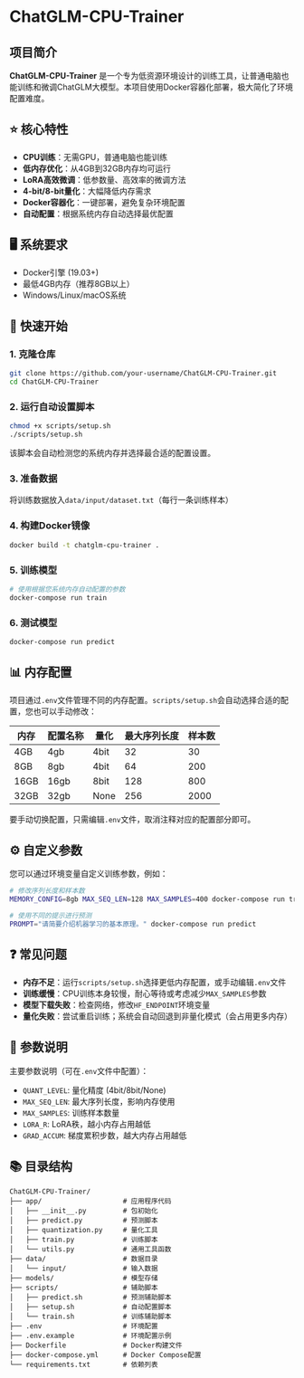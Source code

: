 # ChatGLM-CPU-Trainer

## 项目简介

**ChatGLM-CPU-Trainer** 是一个专为低资源环境设计的训练工具，让普通电脑也能训练和微调ChatGLM大模型。本项目使用Docker容器化部署，极大简化了环境配置难度。

## ⭐ 核心特性

- **CPU训练**：无需GPU，普通电脑也能训练
- **低内存优化**：从4GB到32GB内存均可运行
- **LoRA高效微调**：低参数量、高效率的微调方法
- **4-bit/8-bit量化**：大幅降低内存需求
- **Docker容器化**：一键部署，避免复杂环境配置
- **自动配置**：根据系统内存自动选择最优配置

## 🖥️ 系统要求

- Docker引擎 (19.03+)
- 最低4GB内存（推荐8GB以上）
- Windows/Linux/macOS系统

## 🚀 快速开始

### 1. 克隆仓库

```bash
git clone https://github.com/your-username/ChatGLM-CPU-Trainer.git
cd ChatGLM-CPU-Trainer
```

### 2. 运行自动设置脚本

```bash
chmod +x scripts/setup.sh
./scripts/setup.sh
```
该脚本会自动检测您的系统内存并选择最合适的配置设置。

### 3. 准备数据

将训练数据放入`data/input/dataset.txt`（每行一条训练样本）

### 4. 构建Docker镜像

```bash
docker build -t chatglm-cpu-trainer .
```

### 5. 训练模型

```bash
# 使用根据您系统内存自动配置的参数
docker-compose run train
```

### 6. 测试模型

```bash
docker-compose run predict
```

## 📊 内存配置

项目通过`.env`文件管理不同的内存配置。`scripts/setup.sh`会自动选择合适的配置，您也可以手动修改：

| 内存 | 配置名称 | 量化 | 最大序列长度 | 样本数 |
|------|----------|------|------------|-------|
| 4GB  | 4gb | 4bit | 32 | 30 |
| 8GB  | 8gb | 4bit | 64 | 200 |
| 16GB | 16gb | 8bit | 128 | 800 |
| 32GB | 32gb | None | 256 | 2000 |

要手动切换配置，只需编辑`.env`文件，取消注释对应的配置部分即可。

## ⚙️ 自定义参数

您可以通过环境变量自定义训练参数，例如：

```bash
# 修改序列长度和样本数
MEMORY_CONFIG=8gb MAX_SEQ_LEN=128 MAX_SAMPLES=400 docker-compose run train

# 使用不同的提示进行预测
PROMPT="请简要介绍机器学习的基本原理。" docker-compose run predict
```

## ❓ 常见问题

- **内存不足**：运行`scripts/setup.sh`选择更低内存配置，或手动编辑`.env`文件
- **训练缓慢**：CPU训练本身较慢，耐心等待或考虑减少`MAX_SAMPLES`参数
- **模型下载失败**：检查网络，修改`HF_ENDPOINT`环境变量
- **量化失败**：尝试重启训练；系统会自动回退到非量化模式（会占用更多内存）

## 📝 参数说明

主要参数说明（可在`.env`文件中配置）：
- `QUANT_LEVEL`: 量化精度 (4bit/8bit/None)
- `MAX_SEQ_LEN`: 最大序列长度，影响内存使用
- `MAX_SAMPLES`: 训练样本数量
- `LORA_R`: LoRA秩，越小内存占用越低
- `GRAD_ACCUM`: 梯度累积步数，越大内存占用越低

## 📚 目录结构

```
ChatGLM-CPU-Trainer/
├── app/                    # 应用程序代码
│   ├── __init__.py         # 包初始化
│   ├── predict.py          # 预测脚本
│   ├── quantization.py     # 量化工具
│   ├── train.py            # 训练脚本
│   └── utils.py            # 通用工具函数
├── data/                   # 数据目录
│   └── input/              # 输入数据
├── models/                 # 模型存储
├── scripts/                # 辅助脚本
│   ├── predict.sh          # 预测辅助脚本
│   ├── setup.sh            # 自动配置脚本
│   └── train.sh            # 训练辅助脚本
├── .env                    # 环境配置
├── .env.example            # 环境配置示例
├── Dockerfile              # Docker构建文件
├── docker-compose.yml      # Docker Compose配置
└── requirements.txt        # 依赖列表
```